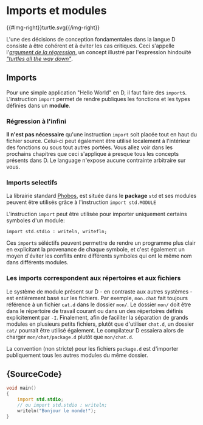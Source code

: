 # Imports et modules

{{#img-right}}turtle.svg{{/img-right}}

L'une des décisions de conception fondamentales dans la langue D consiste à être cohérent et à éviter les cas critiques. Ceci s'appelle l'[*argument de la régression*](https://fr.wikipedia.org/wiki/Argument_de_la_r%C3%A9gression), un concept illustré par l'expression hindouïté [*"turtles all the way down"*](https://en.wikipedia.org/wiki/Turtles_all_the_way_down).

## Imports

Pour une simple application "Hello World" en D, il faut faire des `import`s. L'instruction `import` permet de rendre publiques les fonctions et les types définies dans un **module**.

### Régression à l'infini

**Il n'est pas nécessaire** qu'une instruction `import` soit placée tout en haut du fichier source. Celui-ci peut également être utilisé localement à l'intérieur des fonctions ou sous tout autres portées. Vous allez voir dans les prochains chapitres que ceci s'applique à presque tous les concepts présents dans D. Le language n'expose aucune contrainte arbitraire sur vous. 

### Imports selectifs

La librairie standard [Phobos](https://dlang.org/phobos/), est située dans le **package** `std` et ses modules peuvent être utilisés grâce à l'instruction `import std.MODULE`

L'instruction `import` peut être utilisée pour importer uniquement certains symboles d'un module:

    import std.stdio : writeln, writefln;

Ces `import`s séléctifs peuvent permettre de rendre un programme plus clair en explicitant la provenance de chaque symbole, et c'est également un moyen d'éviter les conflits entre différents symboles qui ont le même nom dans différents modules.

### Les imports correspondent aux répertoires et aux fichiers

Le système de module présent sur D - en contraste aux autres systèmes - est entièrement basé sur les fichiers.
Par exemple, `mon.chat` fait toujours référence à un fichier `cat.d` dans le dossier `mon/`.
Le dossier `mon/` doit être dans le répertoire de travail courant ou dans un des répertoires définis explicitement par `-I`.
Finalement, afin de faciliter la séparation de grands modules en plusieurs petits fichiers, plutôt que d'utiliser `chat.d`, un dossier `cat/` pourrait être utilisé également.
Le compilateur D essaiera alors de charger `mon/chat/package.d` plutôt que `mon/chat.d`.

La convention (non stricte) pour les fichiers `package.d` est d'importer publiquement tous les autres modules du même dossier.

## {SourceCode}

```d
void main()
{
    import std.stdio;
    // ou import std.stdio : writeln;
    writeln("Bonjour le monde!");
}
```
